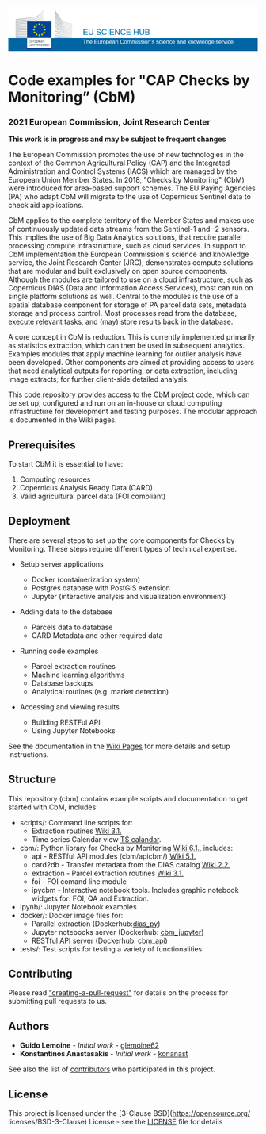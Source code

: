 ![Image of European Commission](media/img/eu_science_hub.png)
# Code examples for "CAP Checks by Monitoring” (CbM)
### 2021 European Commission, Joint Research Center

**This work is in progress and may be subject to frequent changes**

The European Commission promotes the use of new technologies in the context of
the Common Agricultural Policy (CAP) and the Integrated Administration and
Control Systems (IACS) which are managed by the European Union Member States.
In 2018, "Checks by Monitoring" (CbM) were introduced for area-based support
schemes. The EU  Paying Agencies (PA) who adapt CbM will migrate to the use of
Copernicus Sentinel data to check aid applications.

CbM applies to the complete territory of the Member States and makes use of
continuously updated data streams from the Sentinel-1 and -2 sensors. This
implies the use of Big Data Analytics solutions, that require parallel
processing compute infrastructure, such as cloud services. In support to CbM
implementation the European Commission's science and knowledge service, the
Joint Research Center (JRC), demonstrates compute solutions that are modular
and built exclusively on open source components. Although the modules are
tailored to use on a cloud infrastructure, such as Copernicus DIAS (Data and
Information Access Services), most can run on single platform solutions as well.
Central to the modules is the use of a spatial database component for storage of
PA parcel data sets, metadata storage and process control. Most processes read
from the database, execute relevant tasks, and (may) store results back in the
database.

A core concept in CbM is reduction. This is currently implemented primarily as
statistics extraction, which can then be used in subsequent analytics. Examples
modules that apply machine learning for outlier analysis have been developed.
Other components are aimed at providing access to users that need analytical
outputs for reporting, or data extraction, including image extracts, for further
client-side detailed analysis.

This code repository provides access to the CbM project code, which can be set
up, configured and run on an in-house or cloud computing infrastructure for
development and testing purposes. The modular approach is documented in the Wiki
pages. 


## Prerequisites

To start CbM it is essential to have:

1. Computing resources
2. Copernicus Analysis Ready Data (CARD)
3. Valid agricultural parcel data (FOI compliant)

## Deployment

There are several steps to set up the core components for Checks by Monitoring.
These steps require different types of technical expertise. 

- Setup server applications
    - Docker (containerization system)
    - Postgres database with PostGIS extension
    - Jupyter (interactive analysis and visualization environment)

- Adding data to the database
    - Parcels data to database
    - CARD Metadata and other required data

- Running code examples
    - Parcel extraction routines
    - Machine learning algorithms
    - Database backups
    - Analytical routines (e.g. market detection)

- Accessing and viewing results
    - Building RESTFul API
    - Using Jupyter Notebooks


See the documentation in the [Wiki Pages](https://github.com/ec-jrc/cbm/wiki)
for more details and setup instructions.


## Structure

This repository (cbm) contains example scripts and documentation to get started
with  CbM, includes:

- scripts/: Command line scripts for:
    - Extraction routines [Wiki 3.1.](https://github.com/ec-jrc/cbm/wiki/3.1.-Parcel-extraction.-Parcel-extraction-routines-for-use-in-non-interactive-workflow)
    - Time series Calendar view [TS calandar](https://github.com/ec-jrc/cbm/tree/main/scripts/calendar_view).
- cbm/: Python library for Checks by Monitoring [Wiki 6.1.](https://github.com/ec-jrc/cbm/wiki/6.1.-CbM-Python-library.), includes:
    - api - RESTful API modules (cbm/apicbm/) [Wiki 5.1.](https://github.com/ec-jrc/cbm/wiki/5.1.-RESTful-API.-Build-a-RESTful-API-with-Flask-for-CbM.)
    - card2db - Transfer metadata from the DIAS catalog [Wiki 2.2.](https://github.com/ec-jrc/cbm/wiki/2.2.-Data-preparation.-Transfer-metadata-from-the-DIAS-catalog)
    - extraction - Parcel extraction routines [Wiki 3.1.](https://github.com/ec-jrc/cbm/wiki/3.1.-Parcel-extraction.-Parcel-extraction-routines-for-use-in-non-interactive-workflow)
    - foi - FOI comand line module
    - ipycbm - Interactive notebook tools. Includes graphic notebook widgets for: FOI, QA and Extraction.
- ipynb/: Jupyter Notebook examples
- docker/: Docker image files for:
    - Parallel extraction (Dockerhub:[dias_py](https://hub.docker.com/r/glemoine62/dias_py))
    - Jupyter notebooks server (Dockerhub: [cbm_jupyter](https://hub.docker.com/r/gtcap/cbm_jupyter))
    - RESTful API server (Dockerhub: [cbm_api](https://hub.docker.com/r/gtcap/cbm_api))
- tests/: Test scripts for testing a variety of functionalities.


## Contributing

Please read ["creating-a-pull-request"](https://docs.github.com/en/github/collaborating-with-issues-and-pull-requests/creating-a-pull-request)
for details on the process for submitting pull requests to us.


## Authors

* **Guido Lemoine** - *Initial work* - [glemoine62](https://github.com/glemoine62)
* **Konstantinos Anastasakis** - *Initial work* - [konanast](https://github.com/konanast)

See also the list of [contributors](https://github.com/ec-jrc/cbm/contributors)
who participated in this project.

## License

This project is licensed under the [3-Clause BSD](https://opensource.org/
licenses/BSD-3-Clause) License - see the [LICENSE](LICENSE) file for details
